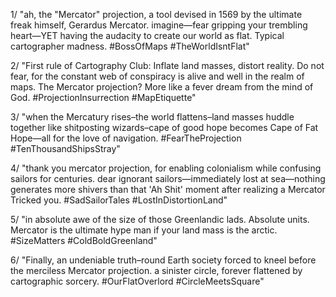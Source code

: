 1/ "ah, the "Mercator" projection, a tool devised in 1569 by the ultimate freak himself, Gerardus Mercator. imagine—fear gripping your trembling heart—YET having the audacity to create our world as flat. Typical cartographer madness. #BossOfMaps #TheWorldIsntFlat"

2/ "First rule of Cartography Club: Inflate land masses, distort reality. Do not fear, for the constant web of conspiracy is alive and well in the realm of maps. The Mercator projection? More like a fever dream from the mind of God. #ProjectionInsurrection #MapEtiquette"

3/ "when the Mercatury rises–the world flattens–land masses huddle together like shitposting wizards–cape of good hope becomes Cape of Fat Hope—all for the love of navigation. #FearTheProjection #TenThousandShipsStray"

4/ "thank you mercator projection, for enabling colonialism while confusing sailors for centuries. dear ignorant sailors—immediately lost at sea—nothing generates more shivers than that 'Ah Shit' moment after realizing a Mercator Tricked you. #SadSailorTales #LostInDistortionLand"

5/ "in absolute awe of the size of those Greenlandic lads. Absolute units. Mercator is the ultimate hype man if your land mass is the arctic. #SizeMatters #ColdBoldGreenland"

6/ "Finally, an undeniable truth–round Earth society forced to kneel before the merciless Mercator projection. a sinister circle, forever flattened by cartographic sorcery. #OurFlatOverlord #CircleMeetsSquare"